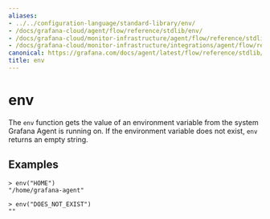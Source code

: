 ```yaml
---
aliases:
- ../../configuration-language/standard-library/env/
- /docs/grafana-cloud/agent/flow/reference/stdlib/env/
- /docs/grafana-cloud/monitor-infrastructure/agent/flow/reference/stdlib/env/
- /docs/grafana-cloud/monitor-infrastructure/integrations/agent/flow/reference/stdlib/env/
canonical: https://grafana.com/docs/agent/latest/flow/reference/stdlib/env/
title: env
---
```


# env

The `env` function gets the value of an environment variable from the system
Grafana Agent is running on. If the environment variable does not exist, `env`
returns an empty string.

## Examples

```
> env("HOME")
"/home/grafana-agent"

> env("DOES_NOT_EXIST")
""
```
